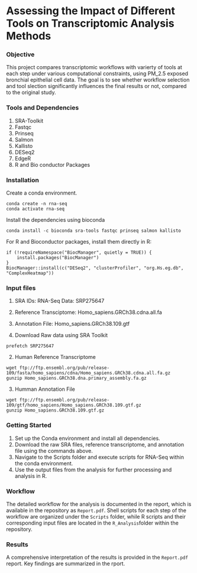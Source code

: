 # Assessing the Impact of Different Tools on Transcriptomic Analysis Methods

### Objective
This project compares transcriptomic workflows with varierty of tools at each step under various computational constraints, using PM_2.5 exposed bronchial epithelial cell data. The goal is to see whether workflow selection and tool slection significantly influences the final results or not, compared to the original study.

### Tools and Dependencies
1. SRA-Toolkit
2. Fastqc
3. Prinseq
4. Salmon
5. Kallisto
6. DESeq2
7. EdgeR
8. R and Bio conductor Packages

### Installation

Create a conda environment.
```
conda create -n rna-seq
conda activate rna-seq
```
Install the dependencies using bioconda
```
conda install -c bioconda sra-tools fastqc prinseq salmon kallisto
```
For R and Bioconductor packages, install them directly in R:
```
if (!requireNamespace("BiocManager", quietly = TRUE)) {
    install.packages("BiocManager")
}
BiocManager::install(c("DESeq2", "clusterProfiler", "org.Hs.eg.db", "ComplexHeatmap"))
```

### Input files 
1. SRA IDs: RNA-Seq Data: SRP275647
2. Reference Transciptome: Homo_sapiens.GRCh38.cdna.all.fa
3. Annotation File: Homo_sapiens.GRCh38.109.gtf

1. Download Raw data using SRA Toolkit
```
prefetch SRP275647
```
2. Human Reference Transcriptome 
```
wget ftp://ftp.ensembl.org/pub/release-109/fasta/homo_sapiens/cdna/Homo_sapiens.GRCh38.cdna.all.fa.gz
gunzip Homo_sapiens.GRCh38.dna.primary_assembly.fa.gz
```
3. Humman Annotation File
```
wget ftp://ftp.ensembl.org/pub/release-109/gtf/homo_sapiens/Homo_sapiens.GRCh38.109.gtf.gz
gunzip Homo_sapiens.GRCh38.109.gtf.gz
```
### Getting Started
1.	Set up the Conda environment and install all dependencies.
2.	Download the raw SRA files, reference transcriptome, and annotation file using the commands above.
3.	Navigate to the Scripts folder and execute scripts for RNA-Seq within the conda environment.
4.	Use the output files from the analysis for further processing and analysis in R.

### Workflow
The detailed workflow for the analysis is documented in the report, which is available in the repository as ```Report.pdf```. Shell scripts for each step of the workflow are organized under the ```Scripts``` folder, while R scripts and their corresponding input files are located in the ```R_Analysis```folder within the repository.

### Results
A comprehensive interpretation of the results is provided in the ```Report.pdf``` report. Key findings are summarized in the rport.
